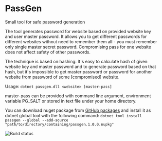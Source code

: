 # PassGen
Small tool for safe password generation

The tool generates password for website based on provided website key and user master password. It allows you to get different passwords for different websites without need to remember them all - you must remember only single master secret password. Compromising pass for one website does not affect safety of other passwords. 

The technique is based on hashing. It's easy to calculate hash of given website key and master password and to generate password based on that hash, but it's impossible to get master password or password for another website from password of some [compromised] website.

Usage: `dotnet passgen.dll <website> [master-pass]`

master-pass can be provided with command line argument, environment variable PG_SALT or stored in text file under your home directory. 

You can download nuget package from [GitHub packages](https://github.com/SpinDOS/PassGen/packages) and install it as dotnet global tool with the following command: `dotnet tool install passgen --global --add-source "path/to/directory/containing/passgen.1.0.0.nupkg"`

![Build status](https://github.com/SpinDOS/PassGen/workflows/Build%20and%20upload%20nupkg/badge.svg)
